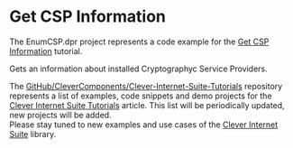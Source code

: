 # Get CSP Information

The EnumCSP.dpr project represents a code example for the [Get CSP Information](https://www.clevercomponents.com/portal/kb/a58/get-csp-information.aspx) tutorial.   

Gets an information about installed Cryptographyc Service Providers.   

The [GitHub/CleverComponents/Clever-Internet-Suite-Tutorials](https://github.com/CleverComponents/Clever-Internet-Suite-Tutorials) repository represents a list of examples, code snippets and demo projects for the [Clever Internet Suite Tutorials](https://www.clevercomponents.com/articles/article035/) article. This list will be periodically updated, new projects will be added.   
Please stay tuned to new examples and use cases of the [Clever Internet Suite](https://www.clevercomponents.com/products/inetsuite/) library.

